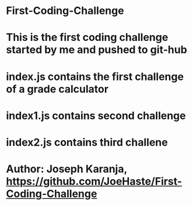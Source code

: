 # First-Coding-Challenge

# This is the first coding challenge started by me and pushed to git-hub

# index.js contains the first challenge of a grade calculator

# index1.js contains second challenge

# index2.js contains third challene

# Author: Joseph Karanja, https://github.com/JoeHaste/First-Coding-Challenge